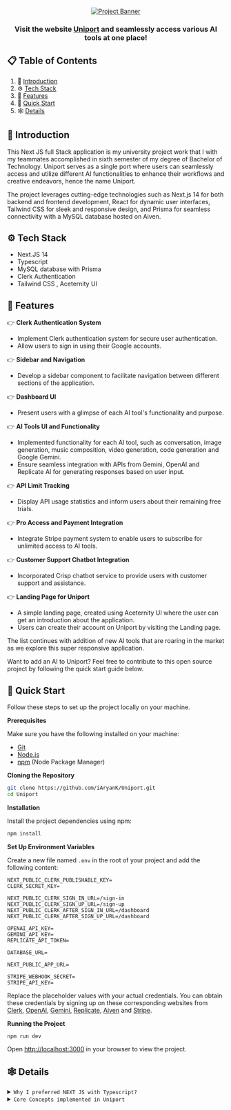 <div align="center">
  <br />
    <a href="https://uniport.vercel.app/" target="_blank">
      <img src="https://github.com/iAryanK/Uniport/blob/main/app/opengraph-image.png?raw=true" alt="Project Banner">
    </a>
  <br />

  <h3 align="center">Visit the website <a href="https://uniport.vercel.app/" target="_blank"><b>Uniport</b></a> and seamlessly access various AI tools at one place!</h3>
</div>

## 📋 <a name="table">Table of Contents</a>

1. 🤖 [Introduction](#introduction)
2. ⚙️ [Tech Stack](#tech-stack)
3. 🔋 [Features](#features)
4. 🤸 [Quick Start](#quick-start)
5. 🕸️ [Details](#details)

## <a name="introduction">🤖 Introduction</a>

This Next JS full Stack application is my university project work that I with my teammates accomplished in sixth semester of my degree of Bachelor of Technology.
Uniport serves as a single port where users can seamlessly access and utilize different AI functionalities to enhance their workflows and creative endeavors, hence the name Uniport.

The project leverages cutting-edge technologies such as Next.js 14 for both backend and frontend development, React for dynamic user interfaces, Tailwind CSS for sleek and responsive design, and Prisma for seamless connectivity with a MySQL database hosted on Aiven.

## <a name="tech-stack">⚙️ Tech Stack</a>

- Next.JS 14
- Typescript
- MySQL database with Prisma
- Clerk Authentication
- Tailwind CSS , Aceternity UI

## <a name="features">🔋 Features</a>

👉 **Clerk Authentication System**

- Implement Clerk authentication system for secure user authentication.
- Allow users to sign in using their Google accounts.

👉 **Sidebar and Navigation**

- Develop a sidebar component to facilitate navigation between different sections of the application.

👉 **Dashboard UI**

- Present users with a glimpse of each AI tool's functionality and purpose.

👉 **AI Tools UI and Functionality**

- Implemented functionality for each AI tool, such as conversation, image generation, music composition, video generation, code generation and Google Gemini.
- Ensure seamless integration with APIs from Gemini, OpenAI and Replicate AI for generating responses based on user input.

👉 **API Limit Tracking**

- Display API usage statistics and inform users about their remaining free trials.

👉 **Pro Access and Payment Integration**

- Integrate Stripe payment system to enable users to subscribe for unlimited access to AI tools.

👉 **Customer Support Chatbot Integration**

- Incorporated Crisp chatbot service to provide users with customer support and assistance.

👉 **Landing Page for Uniport**

- A simple landing page, created using Aceternity UI where the user can get an introduction about the application.
- Users can create their account on Uniport by visiting the Landing page.

The list continues with addition of new AI tools that are roaring in the market as we explore this super responsive application.

Want to add an AI to Uniport? Feel free to contribute to this open source project by following the quick start guide below.

## <a name="quick-start">🤸 Quick Start</a>

Follow these steps to set up the project locally on your machine.

**Prerequisites**

Make sure you have the following installed on your machine:

- [Git](https://git-scm.com/)
- [Node.js](https://nodejs.org/en)
- [npm](https://www.npmjs.com/) (Node Package Manager)

**Cloning the Repository**

```bash
git clone https://github.com/iAryanK/Uniport.git
cd Uniport
```

**Installation**

Install the project dependencies using npm:

```bash
npm install
```

**Set Up Environment Variables**

Create a new file named `.env` in the root of your project and add the following content:

```env
NEXT_PUBLIC_CLERK_PUBLISHABLE_KEY=
CLERK_SECRET_KEY=

NEXT_PUBLIC_CLERK_SIGN_IN_URL=/sign-in
NEXT_PUBLIC_CLERK_SIGN_UP_URL=/sign-up
NEXT_PUBLIC_CLERK_AFTER_SIGN_IN_URL=/dashboard
NEXT_PUBLIC_CLERK_AFTER_SIGN_UP_URL=/dashboard

OPENAI_API_KEY=
GEMINI_API_KEY=
REPLICATE_API_TOKEN=

DATABASE_URL=

NEXT_PUBLIC_APP_URL=

STRIPE_WEBHOOK_SECRET=
STRIPE_API_KEY=
```

Replace the placeholder values with your actual credentials. You can obtain these credentials by signing up on these corresponding websites from [Clerk](https://clerk.com/), [OpenAI](https://openai.com/), [Gemini](https://gemini.google.com/app), [Replicate](https://replicate.com/), [Aiven](https://aiven.io/) and [Stripe](https://stripe.com/in).

**Running the Project**

```bash
npm run dev
```

Open [http://localhost:3000](http://localhost:3000) in your browser to view the project.

## <a name="details">🕸️ Details</a>

<details>
<summary><code>Why I preferred NEXT JS with Typescript?</code></summary>

```
😀 Typescript for type safety
😀 simplifies development process
😀 optimizes web applications
😀 Server side and client side rendering
😀 Inbuilt Search Engine Optimization
😀 File and folder based routing
😀 FullStack application creating capability
😀 Automatic code splitting

And at the end of the day, it is just an extention of ReactJs.😀
```

</details>

<details>
<summary><code>Core Concepts implemented in Uniport</code></summary>

```
Following are the concepts of NextJS used in devforces-
➡️ File and Folder based routing
➡️ Client and server components
➡️ Routing and special NextJS files
➡️ Data fetching Strategies
➡️ NextJs Server Actions
➡️ Static and Dynamic Metadata

In addition to these, I used
➡️ MySQL, a relational database
➡️ zod validations
➡️ zustand for global context
➡️ concept of webhooks
```

</details>

<br />

#
